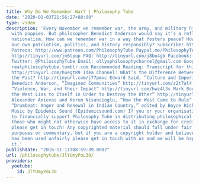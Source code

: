 ```yaml
---
title: Why Do We Remember War? | Philosophy Tube
date: "2020-01-03T21:56:27+08:00"
type: video
description: 'Every November we remember war, the army, and military history, often
  with poppies. But philosopher Benedict Anderson would say it’s a reflection of aggressive
  nationalism. How can we remember war in a way that fosters peace? How can we use
  our own patriotism, politics, and history responsibly? Subscribe! http://tinyurl.com/pr99a46
  Patreon: http://www.patreon.com/PhilosophyTube Paypal.me/PhilosophyTube Audible:
  http://tinyurl.com/jn6tpup FAQ: http://tinyurl.com/j8bo4gb Facebook: http://tinyurl.com/jgjek5w
  Twitter: @PhilosophyTube Email: ollysphilosophychannel@gmail.com Google+: google.com/+thephilosophytube
  realphilosophytube.tumblr.com Recommended Reading: Transcript for this Episode:
  http://tinyurl.com/huegt89 Idea Channel: What’s the Difference Between History and
  the Past? http://tinyurl.com/j77pmvc Edward Said, “Culture and Imperialism” http://tinyurl.com/hed3e3r
  Benedict Anderson, “Imagined Communities” http://tinyurl.com/z2t7al4 Johan Galtung,
  “Violence, War, and their Impact” http://tinyurl.com/hwz4l3s Mark Bou Mansour, “How
  the West Lies to Itself in Order to Destroy the Other” http://tinyurl.com/zxgwypv
  Alexander Anievas and Kerem Nisancioglu, “How the West Came to Rule” http://tinyurl.com/jrwtm37
  “Drumbeat: Anger and Renewal in Indian Country,” edited by Boyce Richardson http://tinyurl.com/ztc7v7j
  Music by Epidemic Sound (Epidemicsound.com) If you or your organisation would like
  to financially support Philosophy Tube in distributing philosophical knowledge to
  those who might not otherwise have access to it in exchange for credits on the show,
  please get in touch! Any copyrighted material should fall under fair use for educational
  purposes or commentary, but if you are a copyright holder and believe your material
  has been used unfairly please get in touch with us and we will be happy to discuss
  it.'
publishdate: "2016-11-11T08:59:39.000Z"
url: /philosophytube/JlYUmyPoL30/
providers:
  youtube:
    id: JlYUmyPoL30
---
```


